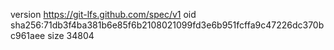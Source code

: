 version https://git-lfs.github.com/spec/v1
oid sha256:71db3f4ba381b6e85f6b2108021099fd3e6b951fcffa9c47226dc370bc961aee
size 34804
